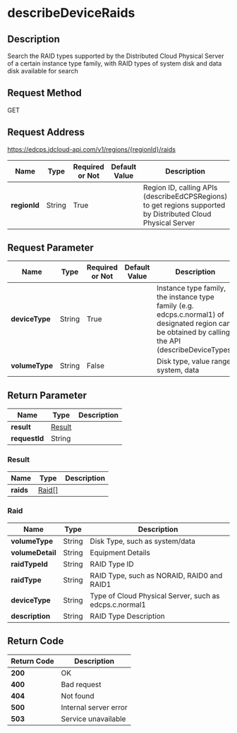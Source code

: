 # describeDeviceRaids


## Description
Search the RAID types supported by the Distributed Cloud Physical Server of a certain instance type family, with RAID types of system disk and data disk available for search

## Request Method
GET

## Request Address
https://edcps.jdcloud-api.com/v1/regions/{regionId}/raids

|Name|Type|Required or Not|Default Value|Description|
|---|---|---|---|---|
|**regionId**|String|True| |Region ID, calling APIs (describeEdCPSRegions) to get regions supported by Distributed Cloud Physical Server|

## Request Parameter
|Name|Type|Required or Not|Default Value|Description|
|---|---|---|---|---|
|**deviceType**|String|True| |Instance type family, the instance type family (e.g. edcps.c.normal1) of designated region can be obtained by calling the API (describeDeviceTypes)|
|**volumeType**|String|False| |Disk type, value range: system, data|


## Return Parameter
|Name|Type|Description|
|---|---|---|
|**result**|[Result](describedeviceraids#result)| |
|**requestId**|String| |

### <div id="result">Result</div>
|Name|Type|Description|
|---|---|---|
|**raids**|[Raid[]](describedeviceraids#raid)| |
### <div id="raid">Raid</div>
|Name|Type|Description|
|---|---|---|
|**volumeType**|String|Disk Type, such as system/data|
|**volumeDetail**|String|Equipment Details|
|**raidTypeId**|String|RAID Type ID|
|**raidType**|String|RAID Type, such as NORAID, RAID0 and RAID1|
|**deviceType**|String|Type of Cloud Physical Server, such as edcps.c.normal1|
|**description**|String|RAID Type Description|

## Return Code
|Return Code|Description|
|---|---|
|**200**|OK|
|**400**|Bad request|
|**404**|Not found|
|**500**|Internal server error|
|**503**|Service unavailable|
